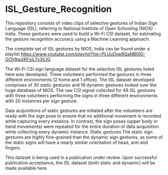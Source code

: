 # ISL_Gesture_Recognition
This repository consists of video clips of selective gestures of Indian Sign Language (ISL), referring to National Institute of Open Schooling (NIOS) - India. These gestures were used to build a Wi-Fi CSI dataset, for estimating the gesture recognition accuracy using a Machine Learning approach. 

The complete set of ISL gestures by NIOS, India can be found under a playlist https://www.youtube.com/playlist?list=PLUuOqp8QaNB0IG-GOV8wzKFsjL7v3iLIG

The Wi-Fi CSI sign language dataset for the selective ISL gestures listed here was developed. Three volunteers performed the gestures in three different environments (2 home and 1 office). The ISL dataset developed comprises of 30 static gestures and 19 dynamic gestures looked over the huge database of NIOS. The raw CSI signal collected for 49 ISL gestures with three volunteers performing the signs in three different environments with 20 instances per sign gesture. 

Data acquisitions of static gestures are initiated after the volunteers are ready with the sign pose to ensure that no additional movement is recorded while capturing every instance. In contrast, the sign poses (upper body or hand movements) were repeated for the entire duration of data acquisition while collecting every dynamic instance. Static gestures The static sign gestures are highly fine-grained than the dynamic sign gestures, as some of the static signs will have a nearly similar orientation of head, arm and fingers.

This dataset is being used in a publication under review. Upon successful publication acceptance, the ISL dataset (both static and dynamic) will be made available here. 
